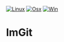 [![Linux](https://github.com/aiekick/ImGit/actions/workflows/Linux.yml/badge.svg)](https://github.com/aiekick/ImGit/actions/workflows/Linux.yml)
[![Osx](https://github.com/aiekick/ImGit/actions/workflows/Osx.yml/badge.svg)](https://github.com/aiekick/ImGit/actions/workflows/Osx.yml)
[![Win](https://github.com/aiekick/ImGit/actions/workflows/Win.yml/badge.svg)](https://github.com/aiekick/ImGit/actions/workflows/Win.yml)

# ImGit

